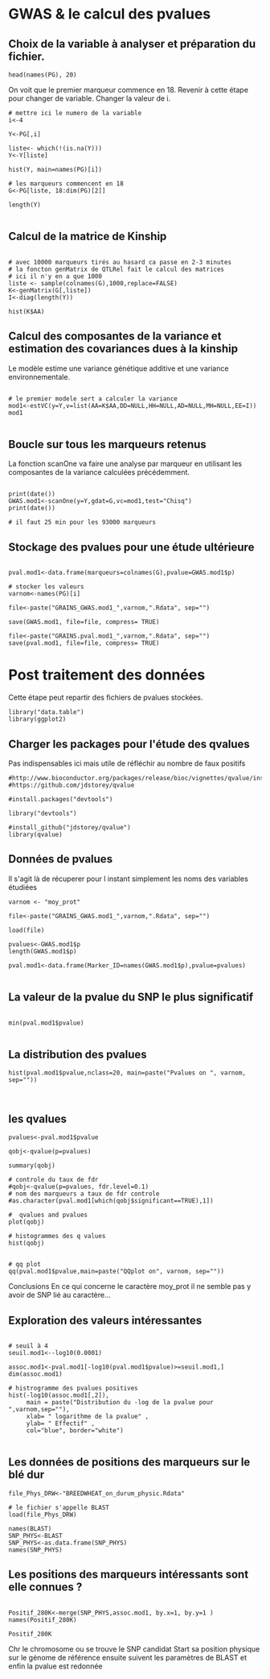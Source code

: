 # GWAS & le calcul des pvalues

## Choix de la variable à analyser et préparation du fichier.

```{r}
head(names(PG), 20)

```

On voit que le premier marqueur commence en 18.
Revenir à cette étape pour changer de variable. Changer la valeur de i.


```{r}
# mettre ici le numero de la variable
i<-4

Y<-PG[,i]

liste<- which(!(is.na(Y)))
Y<-Y[liste]
  
hist(Y, main=names(PG)[i])

# les marqueurs commencent en 18
G<-PG[liste, 18:dim(PG)[2]]

length(Y)


```

## Calcul de la matrice de Kinship

```{r}

# avec 10000 marqueurs tirés au hasard ca passe en 2-3 minutes 
# la foncton genMatrix de QTLRel fait le calcul des matrices 
# ici il n'y en a que 1000
liste <- sample(colnames(G),1000,replace=FALSE)
K<-genMatrix(G[,liste])
I<-diag(length(Y))

hist(K$AA)

```


## Calcul des composantes de la variance et estimation des covariances dues à la kinship

Le modèle estime une variance génétique additive et une variance environnementale.

```{r}

# le premier modele sert a calculer la variance
mod1<-estVC(y=Y,v=list(AA=K$AA,DD=NULL,HH=NULL,AD=NULL,MH=NULL,EE=I))
mod1


```

## Boucle sur tous les marqueurs retenus

La fonction scanOne va faire une analyse par marqueur en utilisant les composantes de la variance calculées précédemment.

```{r}

print(date())
GWAS.mod1<-scanOne(y=Y,gdat=G,vc=mod1,test="Chisq")
print(date())

# il faut 25 min pour les 93000 marqueurs

```

## Stockage des pvalues pour une étude ultérieure
```{r}

pval.mod1<-data.frame(marqueurs=colnames(G),pvalue=GWAS.mod1$p)

# stocker les valeurs 
varnom<-names(PG)[i]

file<-paste("GRAINS_GWAS.mod1_",varnom,".Rdata", sep="") 

save(GWAS.mod1, file=file, compress= TRUE)

file<-paste("GRAINS.pval.mod1_",varnom,".Rdata", sep="")
save(pval.mod1, file=file, compress= TRUE)

```


# Post traitement des données

Cette étape peut repartir des fichiers de pvalues stockées.

```{r}
library("data.table")
library(ggplot2)

```


## Charger les packages pour l'étude des qvalues 

Pas indispensables ici mais utile de réfléchir au nombre de faux positifs
```{r}
#http://www.bioconductor.org/packages/release/bioc/vignettes/qvalue/inst/doc/qvalue.pdf
#https://github.com/jdstorey/qvalue

#install.packages("devtools")

library("devtools")

#install_github("jdstorey/qvalue")
library(qvalue)

```


## Données de pvalues
Il s'agit là de récuperer pour l instant simplement les noms des variables étudiées


```{r}
varnom <- "moy_prot"

file<-paste("GRAINS_GWAS.mod1_",varnom,".Rdata", sep="")

load(file)

pvalues<-GWAS.mod1$p
length(GWAS.mod1$p)

pval.mod1<-data.frame(Marker_ID=names(GWAS.mod1$p),pvalue=pvalues)


```

## La valeur de la pvalue du SNP le plus significatif
```{r}

min(pval.mod1$pvalue)


```

## La distribution des pvalues
```{r}
hist(pval.mod1$pvalue,nclass=20, main=paste("Pvalues on ", varnom, sep=""))



```

## les qvalues
```{r}
pvalues<-pval.mod1$pvalue

qobj<-qvalue(p=pvalues)

summary(qobj)

# controle du taux de fdr
#qobj<-qvalue(p=pvalues, fdr.level=0.1)
# nom des marqueurs a taux de fdr controle
#as.character(pval.mod1[which(qobj$significant==TRUE),1])

#  qvalues and pvalues
plot(qobj)

# histogrammes des q values
hist(qobj)


# qq plot
qq(pval.mod1$pvalue,main=paste("QQplot on", varnom, sep=""))
```

Conclusions 
En ce qui concerne le caractère moy_prot il ne semble pas y avoir de SNP lié au caractère...


## Exploration des valeurs intéressantes
```{r}

# seuil à 4
seuil.mod1<--log10(0.0001)

assoc.mod1<-pval.mod1[-log10(pval.mod1$pvalue)>=seuil.mod1,]
dim(assoc.mod1)

# histrogramme des pvalues positives
hist(-log10(assoc.mod1[,2]), 
     main = paste("Distribution du -log de la pvalue pour ",varnom,sep=""),
     xlab= " logarithme de la pvalue" ,
     ylab= " Effectif" ,
     col="blue", border="white")


```


## Les données de positions des marqueurs sur le blé dur

```{r}
file_Phys_DRW<-"BREEDWHEAT_on_durum_physic.Rdata"

# le fichier s'appelle BLAST
load(file_Phys_DRW)

names(BLAST)
SNP_PHYS<-BLAST
SNP_PHYS<-as.data.frame(SNP_PHYS)
names(SNP_PHYS)

```


## Les positions des marqueurs intéressants sont elle connues ?

```{r}

Positif_280K<-merge(SNP_PHYS,assoc.mod1, by.x=1, by.y=1 )
names(Positif_280K)

Positif_280K
```

Chr le chromosome ou se trouve le SNP candidat
Start sa position physique sur le génome de référence
ensuite suivent les paramètres de BLAST
et enfin la pvalue est redonnée





